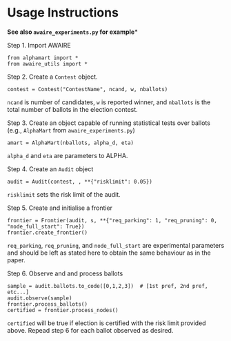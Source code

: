 # Usage Instructions

**See also `awaire_experiments.py` for example***

Step 1.
Import AWAIRE
```
from alphamart import *
from awaire_utils import *
```

Step 2.
Create a `Contest` object. 
```
contest = Contest("ContestName", ncand, w, nballots)
```
`ncand` is number of candidates, `w` is reported winner, and `nballots` is the total number of ballots in the election contest.

Step 3.
Create an object capable of running statistical tests over ballots (e.g., `AlphaMart` from `awaire_experiments.py`)
```
amart = AlphaMart(nballots, alpha_d, eta)
```
`alpha_d` and `eta` are parameters to ALPHA.

Step 4.
Create an `Audit` object 
```
audit = Audit(contest, , **{"risklimit": 0.05})
```
`risklimit` sets the risk limit of the audit.

Step 5.
Create and initialise a frontier
```
frontier = Frontier(audit, s, **{"req_parking": 1, "req_pruning": 0, "node_full_start": True})
frontier.create_frontier()
```
`req_parking`, `req_pruning`, and `node_full_start` are experimental parameters and should be left as stated here to obtain the same behaviour as in the paper.

Step 6.
Observe and and process ballots
```
sample = audit.ballots.to_code([0,1,2,3])  # [1st pref, 2nd pref, etc...]
audit.observe(sample)
frontier.process_ballots()
certified = frontier.process_nodes()
```
`certified` will be true if election is certified with the risk limit provided above.
Repead step 6 for each ballot observed as desired.

